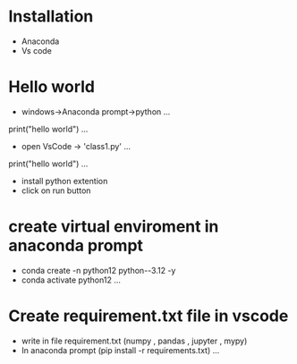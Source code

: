 # Installation
* Anaconda
* Vs code

# Hello world
* windows->Anaconda prompt->python
...

print("hello world")
...

* open VsCode -> 'class1.py' 
...

print("hello world")
...
   * install python extention
   * click on run button

# create virtual enviroment in anaconda prompt

* conda create -n python12 python--3.12 -y
* conda activate python12
...

# Create requirement.txt file in vscode

* write in file requirement.txt (numpy , pandas , jupyter , mypy)
* In anaconda prompt (pip install -r requirements.txt)
...


